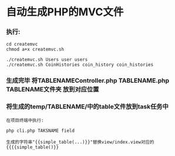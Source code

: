 # 自动生成PHP的MVC文件

### 执行:
    cd createmvc
    chmod a+x createmvc.sh
     
    ./createmvc.sh Users user users
    ./createmvc.sh CoinHistories coin_history coin_histories
    
### 生成完毕 将TABLENAMEController.php TABLENAME.php TABLENAME文件夹 放到对应位置

### 将生成的temp/TABLENAME/中的table文件放到task任务中

    在项目终端中执行:
     
    php cli.php TAKSNAME field
     
    生成的字符串"{{simple_table(...)}}"替换view/index.view对应的{{{{simple_table()}}
    